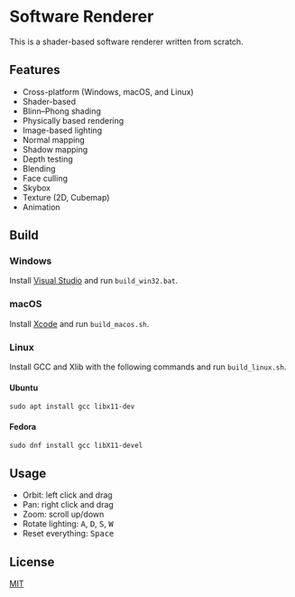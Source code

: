 # Software Renderer

This is a shader-based software renderer written from scratch.

## Features

* Cross-platform (Windows, macOS, and Linux)
* Shader-based
* Blinn–Phong shading
* Physically based rendering
* Image-based lighting
* Normal mapping
* Shadow mapping
* Depth testing
* Blending
* Face culling
* Skybox
* Texture (2D, Cubemap)
* Animation

## Build

### Windows

Install [Visual Studio](https://visualstudio.microsoft.com/downloads/) and run `build_win32.bat`.

### macOS

Install [Xcode](https://itunes.apple.com/us/app/xcode/id497799835?mt=12) and run `build_macos.sh`.

### Linux

Install GCC and Xlib with the following commands and run `build_linux.sh`.

#### Ubuntu

```
sudo apt install gcc libx11-dev
```

#### Fedora

```
sudo dnf install gcc libX11-devel
```

## Usage

* Orbit: left click and drag
* Pan: right click and drag
* Zoom: scroll up/down
* Rotate lighting: <kbd>A</kbd>, <kbd>D</kbd>, <kbd>S</kbd>, <kbd>W</kbd>
* Reset everything: <kbd>Space</kbd>

## License

[MIT](LICENSE)
